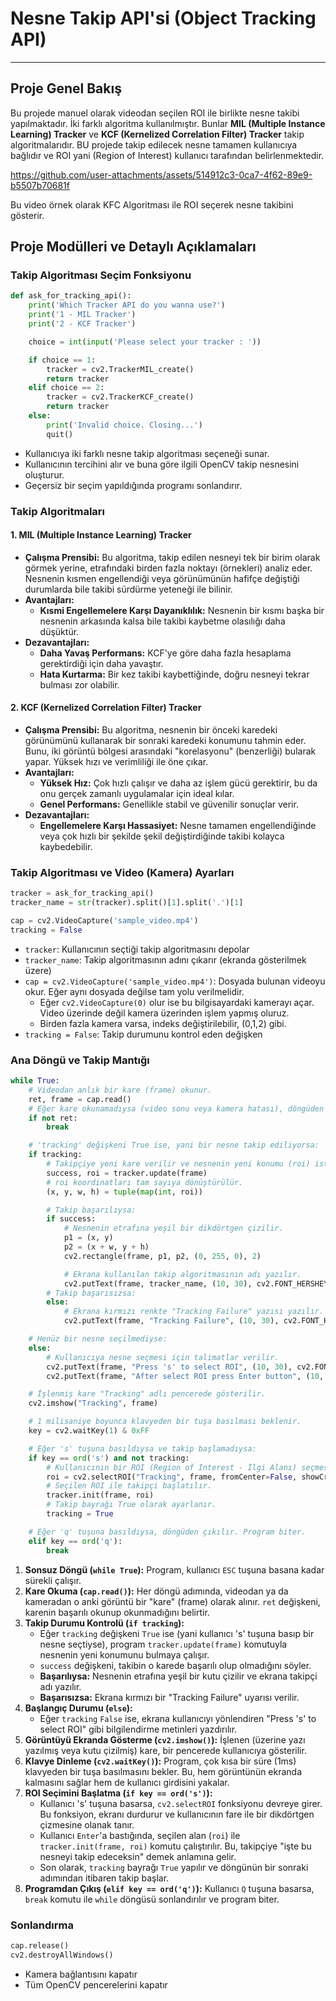 # Nesne Takip API'si (Object Tracking API)
---

## Proje Genel Bakış
Bu projede manuel olarak videodan seçilen ROI ile birlikte nesne takibi yapılmaktadır. İki farklı algoritma kullanılmıştır. Bunlar **MIL (Multiple Instance Learning) Tracker** ve **KCF (Kernelized Correlation Filter) Tracker** takip algoritmalarıdır. BU projede takip edilecek nesne tamamen kullanıcıya bağlıdır ve ROI yani (Region of Interest) kullanıcı tarafından belirlenmektedir. 

https://github.com/user-attachments/assets/514912c3-0ca7-4f62-89e9-b5507b70681f

Bu video örnek olarak KFC Algoritması ile ROI seçerek nesne takibini gösterir.  

## Proje Modülleri ve Detaylı Açıklamaları

### Takip Algoritması Seçim Fonksiyonu
```python
def ask_for_tracking_api():
    print('Which Tracker API do you wanna use?')
    print('1 - MIL Tracker')
    print('2 - KCF Tracker')

    choice = int(input('Please select your tracker : '))

    if choice == 1:
        tracker = cv2.TrackerMIL_create()
        return tracker
    elif choice == 2:
        tracker = cv2.TrackerKCF_create()
        return tracker
    else:
        print('Invalid choice. Closing...')
        quit()
```
- Kullanıcıya iki farklı nesne takip algoritması seçeneği sunar.
- Kullanıcının tercihini alır ve buna göre ilgili OpenCV takip nesnesini oluşturur.
- Geçersiz bir seçim yapıldığında programı sonlandırır.

### Takip Algoritmaları 

#### 1. MIL (Multiple Instance Learning) Tracker
- **Çalışma Prensibi:** Bu algoritma, takip edilen nesneyi tek bir birim olarak görmek yerine, etrafındaki birden fazla noktayı (örnekleri) analiz eder. Nesnenin kısmen engellendiği veya görünümünün hafifçe değiştiği durumlarda bile takibi sürdürme yeteneği ile bilinir.
- **Avantajları:**
  - **Kısmi Engellemelere Karşı Dayanıklılık:** Nesnenin bir kısmı başka bir nesnenin arkasında kalsa bile takibi kaybetme olasılığı daha düşüktür.
- **Dezavantajları:**
  - **Daha Yavaş Performans:** KCF'ye göre daha fazla hesaplama gerektirdiği için daha yavaştır.
  - **Hata Kurtarma:** Bir kez takibi kaybettiğinde, doğru nesneyi tekrar bulması zor olabilir.

#### 2. KCF (Kernelized Correlation Filter) Tracker
- **Çalışma Prensibi:** Bu algoritma, nesnenin bir önceki karedeki görünümünü kullanarak bir sonraki karedeki konumunu tahmin eder. Bunu, iki görüntü bölgesi arasındaki "korelasyonu" (benzerliği) bularak yapar. Yüksek hızı ve verimliliği ile öne çıkar.
- **Avantajları:**
  - **Yüksek Hız:** Çok hızlı çalışır ve daha az işlem gücü gerektirir, bu da onu gerçek zamanlı uygulamalar için ideal kılar.
  - **Genel Performans:** Genellikle stabil ve güvenilir sonuçlar verir.
- **Dezavantajları:**
  - **Engellemelere Karşı Hassasiyet:** Nesne tamamen engellendiğinde veya çok hızlı bir şekilde şekil değiştirdiğinde takibi kolayca kaybedebilir.

### Takip Algoritması ve Video (Kamera) Ayarları
```python
tracker = ask_for_tracking_api()
tracker_name = str(tracker).split()[1].split('.')[1]

cap = cv2.VideoCapture('sample_video.mp4')
tracking = False  

```
- `tracker`: Kullanıcının seçtiği takip algoritmasını depolar
- `tracker_name`: Takip algoritmasının adını çıkarır (ekranda gösterilmek üzere)
- `cap = cv2.VideoCapture('sample_video.mp4')`: Dosyada bulunan videoyu okur. Eğer aynı dosyada değilse tam yolu verilmelidir.
  - Eğer `cv2.VideoCapture(0)` olur ise bu bilgisayardaki kamerayı açar. Video üzerinde değil kamera üzerinden işlem yapmış oluruz. 
  - Birden fazla kamera varsa, indeks değiştirilebilir, (0,1,2) gibi.
- `tracking = False`: Takip durumunu kontrol eden değişken

### Ana Döngü ve Takip Mantığı
```python
while True:
    # Videodan anlık bir kare (frame) okunur.
    ret, frame = cap.read()
    # Eğer kare okunamadıysa (video sonu veya kamera hatası), döngüden çıkılır.
    if not ret:
        break

    # 'tracking' değişkeni True ise, yani bir nesne takip ediliyorsa:
    if tracking:
        # Takipçiye yeni kare verilir ve nesnenin yeni konumu (roi) istenir.
        success, roi = tracker.update(frame)
        # roi koordinatları tam sayıya dönüştürülür.
        (x, y, w, h) = tuple(map(int, roi))

        # Takip başarılıysa:
        if success:
            # Nesnenin etrafına yeşil bir dikdörtgen çizilir.
            p1 = (x, y)
            p2 = (x + w, y + h)
            cv2.rectangle(frame, p1, p2, (0, 255, 0), 2)

            # Ekrana kullanılan takip algoritmasının adı yazılır.
            cv2.putText(frame, tracker_name, (10, 30), cv2.FONT_HERSHEY_SIMPLEX, 1, (0, 255, 0), 2)
        # Takip başarısızsa:
        else:
            # Ekrana kırmızı renkte "Tracking Failure" yazısı yazılır.
            cv2.putText(frame, "Tracking Failure", (10, 30), cv2.FONT_HERSHEY_SIMPLEX, 1, (0, 0, 255), 2)

    # Henüz bir nesne seçilmediyse:
    else:
        # Kullanıcıya nesne seçmesi için talimatlar verilir.
        cv2.putText(frame, "Press 's' to select ROI", (10, 30), cv2.FONT_HERSHEY_SIMPLEX, 1, (255, 255, 0), 2)
        cv2.putText(frame, "After select ROI press Enter button", (10, 60), cv2.FONT_HERSHEY_SIMPLEX, 1, (255, 255, 0), 2)

    # İşlenmiş kare "Tracking" adlı pencerede gösterilir.
    cv2.imshow("Tracking", frame)

    # 1 milisaniye boyunca klavyeden bir tuşa basılması beklenir.
    key = cv2.waitKey(1) & 0xFF

    # Eğer 's' tuşuna basıldıysa ve takip başlamadıysa:
    if key == ord('s') and not tracking:
        # Kullanıcının bir ROI (Region of Interest - İlgi Alanı) seçmesi için pencere açılır.
        roi = cv2.selectROI("Tracking", frame, fromCenter=False, showCrosshair=False)
        # Seçilen ROI ile takipçi başlatılır.
        tracker.init(frame, roi)
        # Takip bayrağı True olarak ayarlanır.
        tracking = True

    # Eğer 'q' tuşuna basıldıysa, döngüden çıkılır. Program biter. 
    elif key == ord('q'): 
        break
```
1.  **Sonsuz Döngü (`while True`):** Program, kullanıcı `ESC` tuşuna basana kadar sürekli çalışır.
2.  **Kare Okuma (`cap.read()`):** Her döngü adımında, videodan ya da kameradan o anki görüntü bir "kare" (frame) olarak alınır. `ret` değişkeni, karenin başarılı okunup okunmadığını belirtir.
3.  **Takip Durumu Kontrolü (`if tracking`):**
    *   Eğer `tracking` değişkeni `True` ise (yani kullanıcı 's' tuşuna basıp bir nesne seçtiyse), program `tracker.update(frame)` komutuyla nesnenin yeni konumunu bulmaya çalışır.
    *   `success` değişkeni, takibin o karede başarılı olup olmadığını söyler.
    *   **Başarılıysa:** Nesnenin etrafına yeşil bir kutu çizilir ve ekrana takipçi adı yazılır.
    *   **Başarısızsa:** Ekrana kırmızı bir "Tracking Failure" uyarısı verilir.
4.  **Başlangıç Durumu (`else`):**
    *   Eğer `tracking` `False` ise, ekrana kullanıcıyı yönlendiren "Press 's' to select ROI" gibi bilgilendirme metinleri yazdırılır.
5.  **Görüntüyü Ekranda Gösterme (`cv2.imshow()`):** İşlenen (üzerine yazı yazılmış veya kutu çizilmiş) kare, bir pencerede kullanıcıya gösterilir.
6.  **Klavye Dinleme (`cv2.waitKey()`):** Program, çok kısa bir süre (1ms) klavyeden bir tuşa basılmasını bekler. Bu, hem görüntünün ekranda kalmasını sağlar hem de kullanıcı girdisini yakalar.
7.  **ROI Seçimini Başlatma (`if key == ord('s')`):**
    *   Kullanıcı 's' tuşuna basarsa, `cv2.selectROI` fonksiyonu devreye girer. Bu fonksiyon, ekranı durdurur ve kullanıcının fare ile bir dikdörtgen çizmesine olanak tanır.
    *   Kullanıcı `Enter`'a bastığında, seçilen alan (`roi`) ile `tracker.init(frame, roi)` komutu çalıştırılır. Bu, takipçiye "işte bu nesneyi takip edeceksin" demek anlamına gelir.
    *   Son olarak, `tracking` bayrağı `True` yapılır ve döngünün bir sonraki adımından itibaren takip başlar.
8.  **Programdan Çıkış (`elif key == ord('q')`):** Kullanıcı `Q` tuşuna basarsa, `break` komutu ile `while` döngüsü sonlandırılır ve program biter.

### Sonlandırma
```python
cap.release()
cv2.destroyAllWindows()
```
- Kamera bağlantısını kapatır
- Tüm OpenCV pencerelerini kapatır

